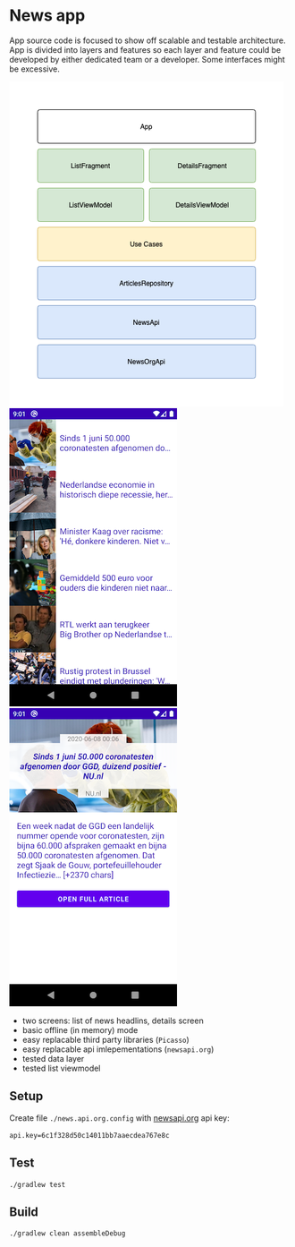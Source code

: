 # News app

App source code is focused to show off scalable and testable architecture. App is divided into layers and features so each layer and feature could be developed by either dedicated team or a developer. Some interfaces might be excessive.

![./docs/architecture.png](./docs/architecture.png)
![./docs/screen-list.png](./docs/screen-list.png)
![./docs/screen-details.png](./docs/screen-details.png)

- two screens: list of news headlins, details screen
- basic offline (in memory) mode
- easy replacable third party libraries (`Picasso`)
- easy replacable api imlepementations (`newsapi.org`)
- tested data layer
- tested list viewmodel

## Setup
Create file `./news.api.org.config` with [newsapi.org](https://newsapi.org/) api key:

```properties
api.key=6c1f328d50c14011bb7aaecdea767e8c
```

## Test
```shell
./gradlew test
```

## Build
```
./gradlew clean assembleDebug
```